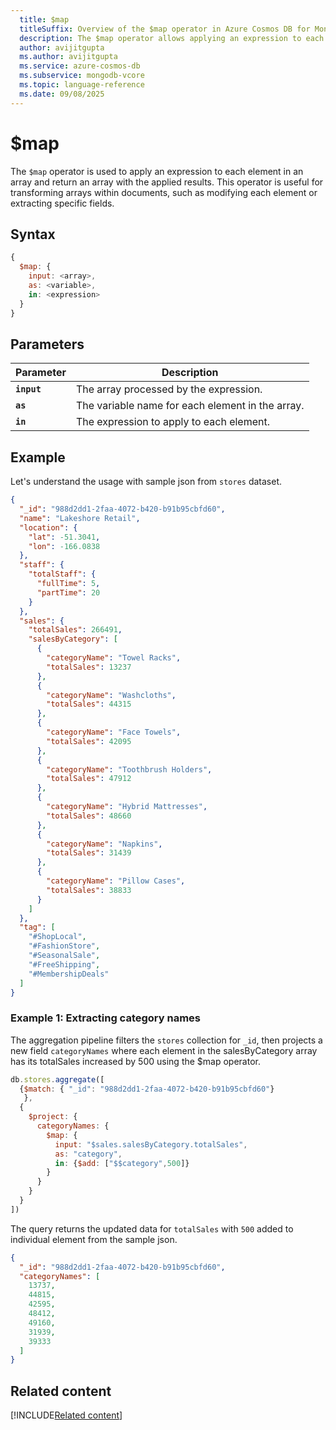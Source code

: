 ```yaml
---
  title: $map
  titleSuffix: Overview of the $map operator in Azure Cosmos DB for MongoDB (vCore)
  description: The $map operator allows applying an expression to each element in an array.
  author: avijitgupta
  ms.author: avijitgupta
  ms.service: azure-cosmos-db
  ms.subservice: mongodb-vcore
  ms.topic: language-reference
  ms.date: 09/08/2025
---
```


# $map

The `$map` operator is used to apply an expression to each element in an array and return an array with the applied results. This operator is useful for transforming arrays within documents, such as modifying each element or extracting specific fields.

## Syntax

```javascript
{
  $map: {
    input: <array>,
    as: <variable>,
    in: <expression>
  }
}
```

## Parameters

| Parameter | Description |
| --- | --- |
| **`input`** | The array processed by the expression. |
| **`as`** | The variable name for each element in the array. |
| **`in`** | The expression to apply to each element. |

## Example

Let's understand the usage with sample json from `stores` dataset.

```json
{
  "_id": "988d2dd1-2faa-4072-b420-b91b95cbfd60",
  "name": "Lakeshore Retail",
  "location": {
    "lat": -51.3041,
    "lon": -166.0838
  },
  "staff": {
    "totalStaff": {
      "fullTime": 5,
      "partTime": 20
    }
  },
  "sales": {
    "totalSales": 266491,
    "salesByCategory": [
      {
        "categoryName": "Towel Racks",
        "totalSales": 13237
      },
      {
        "categoryName": "Washcloths",
        "totalSales": 44315
      },
      {
        "categoryName": "Face Towels",
        "totalSales": 42095
      },
      {
        "categoryName": "Toothbrush Holders",
        "totalSales": 47912
      },
      {
        "categoryName": "Hybrid Mattresses",
        "totalSales": 48660
      },
      {
        "categoryName": "Napkins",
        "totalSales": 31439
      },
      {
        "categoryName": "Pillow Cases",
        "totalSales": 38833
      }
    ]
  },
  "tag": [
    "#ShopLocal",
    "#FashionStore",
    "#SeasonalSale",
    "#FreeShipping",
    "#MembershipDeals"
  ]
}
```

### Example 1: Extracting category names

The aggregation pipeline filters the `stores` collection for `_id`, then projects a new field `categoryNames` where each element in the salesByCategory array has its totalSales increased by 500 using the $map operator.

```javascript
db.stores.aggregate([
  {$match: { "_id": "988d2dd1-2faa-4072-b420-b91b95cbfd60"}
   },
  {
    $project: {
      categoryNames: {
        $map: {
          input: "$sales.salesByCategory.totalSales",
          as: "category",
          in: {$add: ["$$category",500]}
        }
      }
    }
  }
])
```

The query returns the updated data for `totalSales` with `500` added to individual element from the sample json.

```json
{
  "_id": "988d2dd1-2faa-4072-b420-b91b95cbfd60",
  "categoryNames": [
    13737,
    44815,
    42595,
    48412,
    49160,
    31939,
    39333
  ]
}
```

## Related content

[!INCLUDE[Related content](../includes/related-content.md)]
